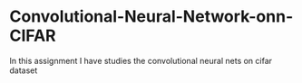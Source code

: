 # Convolutional-Neural-Network-onn-CIFAR
In this assignment I have studies the convolutional neural nets on cifar dataset
